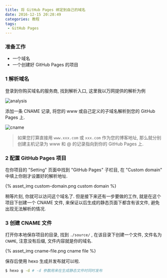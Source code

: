 ```yaml
---
title: 将 GitHub Pages 绑定到自己的域名
date: 2016-12-15 20:28:49
categories: 教程
tags:
 - GitHub Pages
---
```


### 准备工作

* 一个域名
* 一个创建好 GitHub Pages 的项目

### 1 解析域名

登录到你购买域名的服务商, 找到解析入口, 这里我以万网提供的解析为例

![analysis](//static.mutoe.com/2016/github-pages-custom-domain/analysis.png)

添加一条 CNAME 记录, 将您的 www 或自己定义的子域名解析到您的 GitHub Pages 上.

![cname](//static.mutoe.com/2016/github-pages-custom-domain/cname.png)

> 如果您打算直接用 `www.xxx.com` 或 `xxx.com` 作为您的博客地址, 那么就分别创建主机记录为 www 和 @ 的记录指向到你的 GitHub Pages 上.

<!-- more -->

### 2 配置 GitHub Pages 项目

在你项目的 "Setting" 页面中找到 "GitHub Pages" 子栏目, 在 "Custom domain" 中填上你刚才设置好的解析地址.

{% asset_img custom-domain.png custom domain %}

稍等片刻, 你就可以访问这个域名了.
但是接下来还有一步要做的工作, 就是在这个项目下创建一个 CNAME 文件, 来保证以后生成的静态页面下都含有该文件, 避免出现无法解析的情况.

### 3 创建 CNAME 文件

打开你本地保存项目的目录, 找到 `./source/` , 在该目录下创建一个文件, 文件名为 `CNAME`, 注意没有后缀, 文件内容就是你的域名.

{% asset_img cname-file.png cname file %}

保存后使用 hexo 生成并发布就可以啦.

``` bash
$ hexo g -d # -d 参数用来在生成静态文件时同时发布
```
